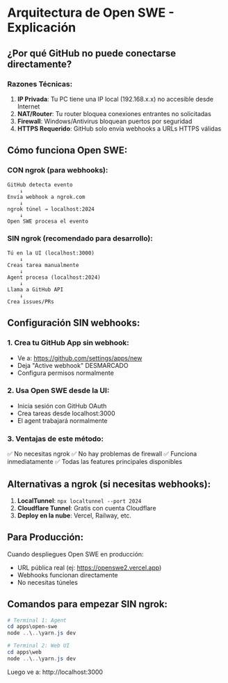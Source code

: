 # Arquitectura de Open SWE - Explicación

## ¿Por qué GitHub no puede conectarse directamente?

### Razones Técnicas:

1. **IP Privada**: Tu PC tiene una IP local (192.168.x.x) no accesible desde Internet
2. **NAT/Router**: Tu router bloquea conexiones entrantes no solicitadas
3. **Firewall**: Windows/Antivirus bloquean puertos por seguridad
4. **HTTPS Requerido**: GitHub solo envía webhooks a URLs HTTPS válidas

## Cómo funciona Open SWE:

### CON ngrok (para webhooks):
```
GitHub detecta evento
    ↓
Envía webhook a ngrok.com
    ↓
ngrok túnel → localhost:2024
    ↓
Open SWE procesa el evento
```

### SIN ngrok (recomendado para desarrollo):
```
Tú en la UI (localhost:3000)
    ↓
Creas tarea manualmente
    ↓
Agent procesa (localhost:2024)
    ↓
Llama a GitHub API
    ↓
Crea issues/PRs
```

## Configuración SIN webhooks:

### 1. Crea tu GitHub App sin webhook:
- Ve a: https://github.com/settings/apps/new
- Deja "Active webhook" DESMARCADO
- Configura permisos normalmente

### 2. Usa Open SWE desde la UI:
- Inicia sesión con GitHub OAuth
- Crea tareas desde localhost:3000
- El agent trabajará normalmente

### 3. Ventajas de este método:
✅ No necesitas ngrok
✅ No hay problemas de firewall
✅ Funciona inmediatamente
✅ Todas las features principales disponibles

## Alternativas a ngrok (si necesitas webhooks):

1. **LocalTunnel**: `npx localtunnel --port 2024`
2. **Cloudflare Tunnel**: Gratis con cuenta Cloudflare
3. **Deploy en la nube**: Vercel, Railway, etc.

## Para Producción:

Cuando despliegues Open SWE en producción:
- URL pública real (ej: https://openswe2.vercel.app)
- Webhooks funcionan directamente
- No necesitas túneles

## Comandos para empezar SIN ngrok:

```powershell
# Terminal 1: Agent
cd apps\open-swe
node ..\..\yarn.js dev

# Terminal 2: Web UI
cd apps\web
node ..\..\yarn.js dev
```

Luego ve a: http://localhost:3000
